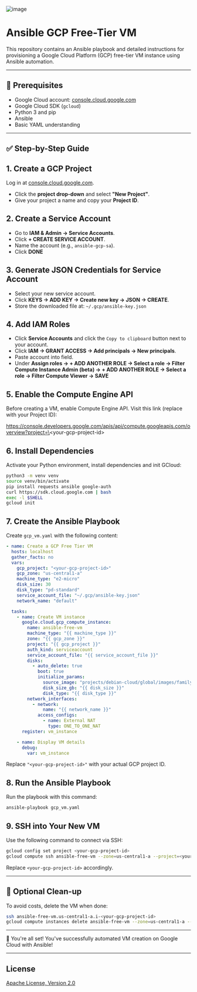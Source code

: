 ![image](https://github.com/mytechnotalent/ansible-gcp-free-tier-vm/blob/main/ansible-gcp-free-tier-vm.png?raw=true)

# Ansible GCP Free-Tier VM

This repository contains an Ansible playbook and detailed instructions for provisioning a Google Cloud Platform (GCP) free-tier VM instance using Ansible automation.

---

## 📌 Prerequisites

- Google Cloud account: [console.cloud.google.com](https://console.cloud.google.com)
- Google Cloud SDK (`gcloud`)
- Python 3 and pip
- Ansible
- Basic YAML understanding

---

## ✅ Step-by-Step Guide

## 1. Create a GCP Project

Log in at [console.cloud.google.com](https://console.cloud.google.com).

- Click the **project drop-down** and select **"New Project"**.
- Give your project a name and copy your **Project ID**.

## 2. Create a Service Account

- Go to **IAM & Admin → Service Accounts**.
- Click **+ CREATE SERVICE ACCOUNT**.
- Name the account (e.g., `ansible-gcp-sa`).
- Click **DONE**

## 3. Generate JSON Credentials for Service Account

- Select your new service account.
- Click **KEYS → ADD KEY → Create new key → JSON → CREATE**.
- Store the downloaded file at:
  `~/.gcp/ansible-key.json`

## 4. Add IAM Roles

- Click **Service Accounts** and click the `Copy to clipboard` button next to your account.
- Click **IAM → GRANT ACCESS → Add principals → New principals**.
- Paste account into field.
- Under **Assign roles → + ADD ANOTHER ROLE → Select a role → Filter Compute Instance Admin (beta) → + ADD ANOTHER ROLE → Select a role → Filter Compute Viewer → SAVE**

## 5. Enable the Compute Engine API

Before creating a VM, enable Compute Engine API. Visit this link (replace with your Project ID):

https://console.developers.google.com/apis/api/compute.googleapis.com/overview?project=\<your-gcp-project-id\>

## 6. Install Dependencies

Activate your Python environment, install dependencies and init GCloud:
```bash
python3 -m venv venv
source venv/bin/activate
pip install requests ansible google-auth
curl https://sdk.cloud.google.com | bash
exec -l $SHELL
gcloud init
```

## 7. Create the Ansible Playbook

Create `gcp_vm.yaml` with the following content:
```yaml
- name: Create a GCP Free Tier VM
  hosts: localhost
  gather_facts: no
  vars:
    gcp_project: "<your-gcp-project-id>"
    gcp_zone: "us-central1-a"
    machine_type: "e2-micro"
    disk_size: 30
    disk_type: "pd-standard"
    service_account_file: "~/.gcp/ansible-key.json"
    network_name: "default"

  tasks:
    - name: Create VM instance
      google.cloud.gcp_compute_instance:
        name: ansible-free-vm
        machine_type: "{{ machine_type }}"
        zone: "{{ gcp_zone }}"
        project: "{{ gcp_project }}"
        auth_kind: serviceaccount
        service_account_file: "{{ service_account_file }}"
        disks:
          - auto_delete: true
            boot: true
            initialize_params:
              source_image: "projects/debian-cloud/global/images/family/debian-11"
              disk_size_gb: "{{ disk_size }}"
              disk_type: "{{ disk_type }}"
        network_interfaces:
          - network:
              name: "{{ network_name }}"
            access_configs:
              - name: External NAT
                type: ONE_TO_ONE_NAT
      register: vm_instance

    - name: Display VM details
      debug:
        var: vm_instance
```
Replace `"<your-gcp-project-id>"` with your actual GCP project ID.

## 8. Run the Ansible Playbook

Run the playbook with this command:
```bash
ansible-playbook gcp_vm.yaml
```

## 9. SSH into Your New VM

Use the following command to connect via SSH:
```bash
gcloud config set project <your-gcp-project-id>
gcloud compute ssh ansible-free-vm --zone=us-central1-a --project=<your-gcp-project-id>
```
Replace `<your-gcp-project-id>` accordingly.

---

## 🎯 Optional Clean-up

To avoid costs, delete the VM when done:
```bash
ssh ansible-free-vm.us-central1-a.i-<your-gcp-project-id>
gcloud compute instances delete ansible-free-vm --zone=us-central1-a --project=<your-gcp-project-id>
```

---

🎉 You're all set! You've successfully automated VM creation on Google Cloud with Ansible!

---

## License
[Apache License, Version 2.0](https://www.apache.org/licenses/LICENSE-2.0)
